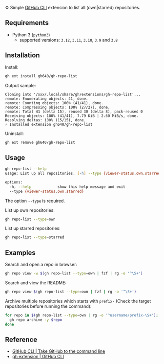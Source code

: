 ⚙️ Simple [GitHub CLI](https://cli.github.com/) extension to list all (own|starred) repositories.

## Requirements

- Python 3 (`python3`)
    - supported versions: `3.12`, `3.11`, `3.10`, `3.9` and `3.8`

## Installation

Install:

```zsh
gh ext install gh640/gh-repo-list
```

Output sample:

```text
Cloning into '/xxx/.local/share/gh/extensions/gh-repo-list'...
remote: Enumerating objects: 41, done.
remote: Counting objects: 100% (41/41), done.
remote: Compressing objects: 100% (27/27), done.
remote: Total 41 (delta 15), reused 30 (delta 8), pack-reused 0
Receiving objects: 100% (41/41), 7.79 KiB | 2.60 MiB/s, done.
Resolving deltas: 100% (15/15), done.
✓ Installed extension gh640/gh-repo-list
```

Uninstall:

```zsh
gh ext remove gh640/gh-repo-list
```

## Usage

```zsh
gh repo-list --help
usage: List up all repositories. [-h] --type {viewer-status,own,starred}

options:
  -h, --help            show this help message and exit
  --type {viewer-status,own,starred}
```

The option `--type` is required.

List up own repositories:

```zsh
gh repo-list --type=own
```

List up starred repositories:

```zsh
gh repo-list --type=starred
```

## Examples

Search and open a repo in browser:

```zsh
gh repo view -w $(gh repo-list --type=own | fzf | rg -o '^\S+')
```

Search and view the README:

```zsh
gh repo view $(gh repo-list --type=own | fzf | rg -o '^\S+')
```

Archive multiple repositories which starts with `prefix-` (Check the target repositories before running the command):

```zsh
for repo in $(gh repo-list --type=own | rg -o '^username/prefix-\S+'); do
  gh repo archive -y $repo
done
```

## Reference

- [GitHub CLI | Take GitHub to the command line](https://cli.github.com/)
- [gh extension | GitHub CLI](https://cli.github.com/manual/gh_extension)
